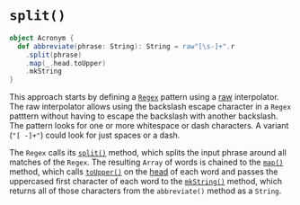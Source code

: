 # `split()`

```scala
object Acronym {
  def abbreviate(phrase: String): String = raw"[\s-]+".r
    .split(phrase)
    .map(_.head.toUpper)
    .mkString
}
```

This approach starts by defining a [`Regex`][regex] pattern using a [raw][raw] interpolator.
The raw interpolator allows using the backslash escape character in a `Regex` patttern without having to escape the backslash
with another backslash.
The pattern looks for one or more whitespace or dash characters.
A variant (`"[ -]+"`) could look for just spaces or a dash.

The `Regex` calls its [`split()`][split] method, which splits the input phrase around all matches of the `Regex`.
The resulting `Array` of words is chained to the [`map()`][map] method, which calls [`toUpper()`][toupper] on the [head][head] of each word
and passes the uppercased first character of each word to the [`mkString()`][mkstring] method, which returns
all of those characters from the `abbreviate()` method as a `String`.



[regex]: https://www.scala-lang.org/api/2.12.7/scala/util/matching/Regex.html
[raw]: https://docs.scala-lang.org/overviews/core/string-interpolation.html
[split]: https://www.scala-lang.org/api/2.12.7/scala/util/matching/Regex.html#split(toSplit:CharSequence):Array[String]
[map]: https://www.scala-lang.org/api/2.12.7/scala/collection/mutable/ArrayOps.html#map[B](f:A=%3EB):Array[B]
[toupper]: https://www.scala-lang.org/api/2.12.7/scala/Char.html#toUpper:Char
[head]: https://www.scala-lang.org/api/2.12.7/scala/collection/immutable/StringOps.html
[mkstring]: https://www.scala-lang.org/api/2.12.7/scala/collection/immutable/Iterable.html#mkString:String
